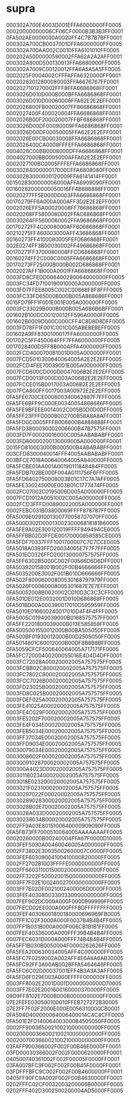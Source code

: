 # supra
000302A700E4003D001EFFA6000000FF0005 00020000000006CF06CF0000B3B3B3FF0001 0FA502AE0000000A0020FF4C7B7B7BFF0001 000302A700CB0037001DFFA6000000FF0005 000302A700AA002C001DFFA6101010FF0005 000202A5000000590002FFA62A2A2AFF0001 000302A800D500130013FFA6880000FF0005 000302A7009C00120012FFA6A5A5A5FF0005 0002025F0004002CFFFAFFA6320000FF0001 00020262012800080003FFA6676767FF0001 0002027101270002FFF8FFA6686868FF0001 0003026D010D000B000BFFA6686868FF0001 0003026D010D00060006FFA62E2E2EFF0001 0002026800FB00020007FF86686868FF0001 0002027400F400020004FFA6686868FF0001 0002026B00F200020007FFBF686868FF0001 0003026D00DF00090009FFA6686868FF0001 0003026D00DF00050005FFA62E2E2EFF0001 0002026E00CB00030008FFA6686868FF0001 0002026400CA0008FFFEFFA6686868FF0001 0004026C00BB0008000DFFA6686868FF0001 0004027000BB0005000AFFA62E2E2EFF0001 0002027100BC0005FFFEFFA6686868FF0001 0003028400000017000CFFA6808080FF0001 00030283000000120009FFA6141414FF0001 0015028300000006000AFFA6909090FF0001 00160282000000050016FF4B888888FF0001 00020277FF5E000D0003FFA6686868FF0001 00170279FF6A000A000AFF3D2E2E2EFF0001 0002026EFF5A00020008FF76686868FF0001 00020268FF5800060002FFAC686868FF0001 00030264FF5600060002FFA9686868FF0001 00170272FF4C0008000AFF60686868FF0001 00210275FF460003000AFF43686868FF0001 00160273FF4100080005FEF0686868FF0001 002E0274FF3B00030002FF49686868FF0001 00170271FF3700080008FFCD686868FF0001 00160274FF2C000C0005FFA6686868FF0001 00170273FF25000B000B002D686868FF0001 0002027AFF1B000A0001FFA6686868FF0001 0003FD8CFEDD006400280064000000FF0005 0003FC34FD7100190010005A000000FF0005 0003FD7FFEE8005C002C00668F8F8FFF0005 0003FC33FD65000B000B005A868686FF0001 0015FD79FF1F001E001E005A000000FF0005 0003FC33029B000B000B005A6B6B6BFF0001 001602B100DC00120012FF596A0000FF0005 001602B0009D000C000CFF4C8D8D8DFF0005 0003FD78FF1F001C001C005ABEBEBEFF0005 001602A9FF8300100017FFA6000000FF0005 001702C5FF450064FFF7FFA6000000FF0005 0017028400D5FF8B000AFFA4000000FF0005 0002FCD4000700B1001D005A000000FF0001 0007FCD5010300640064005A2E2E2EFF0005 0002FCD4FEE70039001E005A000000FF0005 0007FCD600CD000D0047006B2E2E2EFF0005 0007FCD0013F000D003A006B2E2E2EFF0005 0007FCCE015B0017003A006B2E2E2EFF0005 0007FCA800FF0017003A00972E2E2EFF0005 0FA5FE6700CE000600340062887F7FFF0005 0FA5FE6BFF9C000E00340054868686FF0005 0FA5FE9BFEEE0014002C005B0D0D0DFF0005 0FA5FF23FFFD000B002700B58A8A8AFF0001 0FA5FD0C0005FFFB006600B4888888FF0001 0FA5FD3800030002006600B47B7575FF0001 0003FD7F00020016000C005AABABABFF0001 0003FD80000200130009005A000000FF0001 0015FD810003000B000500B4ABABABFF0001 003CFD8300040014FFF4005AABABABFF0001 003BFCE7018A00640064005A840000FF0005 0FA5FCBE01AA001A00190111848484FF0005 0FA5FDB702BE000F004A0111756F6FFF0005 0FA5FD6402750008003B01C17C7A7AFF0005 0FA5FE330245000E003B01C1777474FF0005 0002FC07002C0195006D005A000000FF0005 0007FCD1012A0051002C005A000000FF0005 0002FCD3FFFD00890022005A000000FF0001 0002FEBC031B03800069FFFF878787FF0005 0FA5009E0291001300770058707070FF0005 0FA500D302D0001300230006818181B60005 0FA5FE9A02E300120019FFFF949494CE0005 0FA5FFBB02D3FFDE00170000858585CE0005 0FA5FDF70337FFF1001700007C7C7CCE0005 0FA5018A0393FFD20034005E7F7F7FFF0005 0FA501EC0326FFD200130000757575FF0005 0FA5FF6302B5000C002F00566D6D6DFF0001 0FA503920158001B002F00B4666666FF0005 0FA5035200E3002F001B010D666666FF0005 0FA502F80006000800530168797979FF0001 0FA5026F00060008005301687E7E7EFF0001 0FA50052008B0020002C010D3C3C3CFF0005 0FA501DE012E0032001D010D686868FF0005 0FA501BD00A000390017010D595959FF0005 0FA5010E016600240017010D4F4F4FFF0005 0FA5005C01940039000B0168575757FF0001 0FA5FF2201800039000B013E585858FF0005 0FA5005001550012000B00BA505050FF0005 0FA500BF01930012000B00D2505050FF0005 0FA5014801C60012000B00DF8B8B8BFF0005 0FA5059CFCF500640064005A717171FF0005 0FA5FC72000400200055016E4D4D4DFF0001 0003FC72028A00020002005A757575FF0005 0003FCBB02C800020002005A757575FF0005 0003FC7802C800020002005A757575FF0005 0003FCC7026B00020002005A757575FF0005 0003FD23025B00020002005A757575FF0005 0003FD8C025B00020002005A757575FF0005 0003FDEF025A00020002005A757575FF0005 0003FE41025A00020002005A757575FF0005 0003FE4C029F00020002005A757575FF0005 0003FE5202F700020002005A757575FF0005 0003FE4F034E00020002005A757575FF0005 0003FEB5034E00020002005A757575FF0005 0003FF37034E00020002005A757575FF0005 0003FFD9034E00020002005A757575FF0005 00030079034E00020002005A757575FF0005 0003008602F000020002005A757575FF0005 00030091028700020002005A757575FF0005 000300A4023D00020002005A757575FF0005 00030118023400020002005A757575FF0005 0003018E023200020002005A757575FF0005 0003021F023100020002005A757575FF0005 00030297022F00020002005A757575FF0005 00030289028300020002005A757575FF0005 0003028B02E700020002005A757575FF0005 0003028A033D00020002005A757575FF0005 00030238034B00020002005A757575FF0005 0002FF9A03E8015100640000909090FF0005 0FA5FB73FF7000510064005AAAAAAAFF0005 00020260000B00240004FFA67F0000D10005 0003FEF5030A00460046005A000000FF0005 0002FF3802E30035002600007C0000FF0005 0003FEF60309004100410000820000FF0005 0002FF2702B1003FFFFE0000000000FF0005 0002FF660311001500020000000000FF0005 0002FF3202F5000200150000000000FF0005 0003FF7F02E1002400270000000000FF0005 0003FF7E02DF0021002400006D0000FF0005 0003FEF40308003300330000000000FF0005 0007FEF902DC000A000F0000999999FF0005 0007FECD02EE000A000FFFBDFFFFFFFF0005 0003FEF40306001800180000696969FB0005 0007FF1C02F3000A000F0037B4B4B4FF0005 0007FF1B031B000A000F006CB1B1B1FF0005 0007FEF40336000A000FFF39B4B4B4FF0005 0007FEC6031D000A000FFF74B4B4B4FF0005 0FA5FF1B030B0050004F0000262626FF0005 0FA5FEA200630034005AFF4C000000FF0005 0FA5FC7F0259002A002AFF4E6A6A6AB30005 0FA5FC92FF3A00AB002BFFA5464646FF0005 0FA5FC6C02D00037001EFF4B3A3A3AFF0005 0FA5FD6F029E003A000EFFFF000000FF0005 0003FF8002E2001D001D0000000000D70005 0003FF7E02E2001600160000370000FF0005 09D9FF8102E7000B000B0000000000FF0005 07E2FEFE030500100010FFEB727272B30005 07E2FF7F02F2000E000E0056310000CB0001 0FA504D400000064006400014C4C4CFF0005 0FA501E2FD140064003000B4505050FF0005 0002FF900365002100210000000000FF0005 000200000366002100210000000000FF0005 000200700366002100210000000000FF0005 03FAFF900366002F002F00B46E0000FF0001 03FD00030366002F002F0000620000FF0001 040500740361002F002F00005F0000FF0001 03FA0078FC9F002F002F00B45F0000FF0001 03FDFFFBFC9C002F002F00B4600000FF0001 0405FF90FC9A002F002F00B4630000FF0001 0202FFFC02CF0032003200006B0000FF0005 0202FFF402D3002500200004AD5000FF0005
